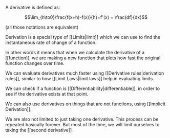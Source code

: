 A derivative is defined as:

$$\lim_{h\to0}\frac{f(x+h)-f(x)}{h}=f'(x) = \frac{df}{dx}$$

(all those notations are equivalent)

Derivation is a special type of [[Limits|limit]] which we can use to find the instantaneous rate of change of a function.

In other words it means that when we calculate the derivative of a [[function]], we are making a new function that plots how fast the original function changes over time. 

We can evaluate derivatives much faster using [[Derivative rules|derivation rules]], similar to how [[Limit Laws|limit laws]] help in evaluating limits.

We can check if a function is [[Differentiability|differentiable]], in order to see if the derivative exists at that point.

We can also use derivatives on things that are not functions, using [[Implicit Derivation]]. 

We are also not limited to just taking one derivative. This process can be repeated basically forever. But most of the time, we will limit ourselves to taking the [[second derivative]]
